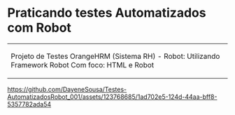 ﻿# Praticando testes Automatizados com Robot

<table>
<tr>
<td>
	
  Projeto de Testes OrangeHRM (Sistema RH) - Robot: Utilizando Framework Robot 
		Com foco: HTML e Robot
	 

</td>
</tr>
</table>



https://github.com/DayeneSousa/Testes-AutomatizadosRobot_001/assets/123768685/1ad702e5-124d-44aa-bff8-5357782ada54

